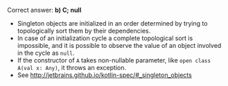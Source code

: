 Correct answer: **b) C; null**

* Singleton objects are initialized in an order determined by trying to topologically sort them by their dependencies.
* In case of an initialization cycle a complete topological sort is impossible, and it is possible to observe the value of an object involved in the cycle as `null`.
* If the constructor of `A` takes non-nullable parameter, like `open class A(val x: Any)`, it throws an exception.
* See http://jetbrains.github.io/kotlin-spec/#_singleton_objects